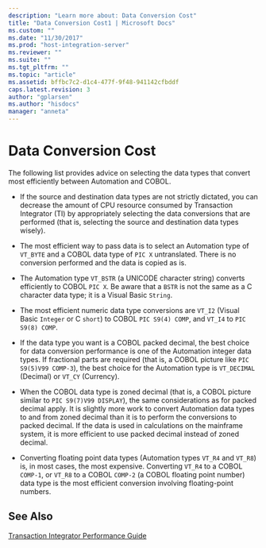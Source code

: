 ```yaml
---
description: "Learn more about: Data Conversion Cost"
title: "Data Conversion Cost1 | Microsoft Docs"
ms.custom: ""
ms.date: "11/30/2017"
ms.prod: "host-integration-server"
ms.reviewer: ""
ms.suite: ""
ms.tgt_pltfrm: ""
ms.topic: "article"
ms.assetid: bffbc7c2-d1c4-477f-9f48-941142cfbddf
caps.latest.revision: 3
author: "gplarsen"
ms.author: "hisdocs"
manager: "anneta"
---
```

# Data Conversion Cost
The following list provides advice on selecting the data types that convert most efficiently between Automation and COBOL.  
  
-   If the source and destination data types are not strictly dictated, you can decrease the amount of CPU resource consumed by Transaction Integrator (TI) by appropriately selecting the data conversions that are performed (that is, selecting the source and destination data types wisely).  
  
-   The most efficient way to pass data is to select an Automation type of `VT_BYTE` and a COBOL data type of `PIC X` untranslated. There is no conversion performed and the data is copied as is.  
  
-   The Automation type `VT_BSTR` (a UNICODE character string) converts efficiently to COBOL `PIC X`. Be aware that a `BSTR` is not the same as a C character data type; it is a Visual Basic `String`.  
  
-   The most efficient numeric data type conversions are `VT_I2` (Visual Basic `Integer` or C `short`) to COBOL `PIC S9(4) COMP`, and `VT_I4` to `PIC S9(8) COMP`.  
  
-   If the data type you want is a COBOL packed decimal, the best choice for data conversion performance is one of the Automation integer data types. If fractional parts are required (that is, a COBOL picture like `PIC S9(5)V99 COMP-3`), the best choice for the Automation type is `VT_DECIMAL` (Decimal) or `VT_CY` (Currency).  
  
-   When the COBOL data type is zoned decimal (that is, a COBOL picture similar to `PIC S9(7)V99 DISPLAY`), the same considerations as for packed decimal apply. It is slightly more work to convert Automation data types to and from zoned decimal than it is to perform the conversions to packed decimal. If the data is used in calculations on the mainframe system, it is more efficient to use packed decimal instead of zoned decimal.  
  
-   Converting floating point data types (Automation types `VT_R4` and `VT_R8`) is, in most cases, the most expensive. Converting `VT_R4` to a COBOL `COMP-1`, or `VT_R8` to a COBOL `COMP-2` (a COBOL floating point number) data type is the most efficient conversion involving floating-point numbers.  
  
## See Also  
 [Transaction Integrator Performance Guide](../core/transaction-integrator-performance-guide1.md)
